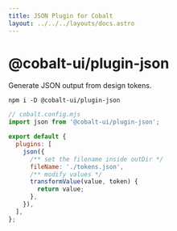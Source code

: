 ```yaml
---
title: JSON Plugin for Cobalt
layout: ../../../layouts/docs.astro
---
```


# @cobalt-ui/plugin-json

Generate JSON output from design tokens.

```
npm i -D @cobalt-ui/plugin-json
```

```js
// cobalt.config.mjs
import json from '@cobalt-ui/plugin-json';

export default {
  plugins: [
    json({
      /** set the filename inside outDir */
      fileName: './tokens.json',
      /** modify values */
      transformValue(value, token) {
        return value;
      },
    }),
  ],
};
```
